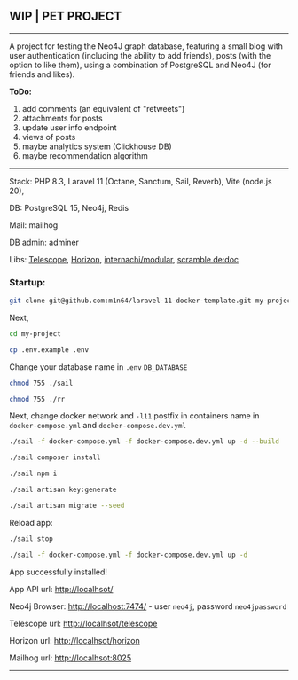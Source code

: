 ## WIP | PET PROJECT
***

A project for testing the Neo4J graph database, featuring a small blog with user authentication (including the ability to add friends), posts (with the option to like them), using a combination of PostgreSQL and Neo4J (for friends and likes).

**ToDo:**
1. add comments (an equivalent of "retweets")
2. attachments for posts
3. update user info endpoint
4. views of posts
5. maybe analytics system (Clickhouse DB)
6. maybe recommendation algorithm  

***
Stack: PHP 8.3, Laravel 11 (Octane, Sanctum, Sail, Reverb), Vite (node.js 20),

DB: PostgreSQL 15, Neo4j, Redis

Mail: mailhog

DB admin: adminer

Libs: [Telescope](https://laravel.com/docs/11.x/telescope), [Horizon](https://laravel.com/docs/11.x/horizon), [internachi/modular](https://github.com/InterNACHI/modular), [scramble de:doc](https://scramble.dedoc.co/)

### Startup:
```bash
git clone git@github.com:m1n64/laravel-11-docker-template.git my-project
```

Next,
```bash
cd my-project
```
```bash
cp .env.example .env
```

Change your database name in `.env` `DB_DATABASE`

```bash
chmod 755 ./sail
```
```bash
chmod 755 ./rr
```
Next, change docker network and `-l11` postfix in containers name in `docker-compose.yml` and `docker-compose.dev.yml`

```bash
./sail -f docker-compose.yml -f docker-compose.dev.yml up -d --build
```
```bash
./sail composer install
```
```bash
./sail npm i
```
```bash
./sail artisan key:generate
```
```bash
./sail artisan migrate --seed
```
Reload app:
```bash
./sail stop
```
```bash
./sail -f docker-compose.yml -f docker-compose.dev.yml up -d
```

App successfully installed!

App API url: [http://localhsot/](http://localhost/docs/api)

Neo4j Browser: [http://localhost:7474/](http://localhost:7474/) - user `neo4j`, password `neo4jpassword`

Telescope url: [http://localhsot/telescope](http://localhost/telescope)

Horizon url: [http://localhsot/horizon](http://localhost/horizon)

Mailhog url: [http://localhsot:8025](http://localhost:8025)

***
